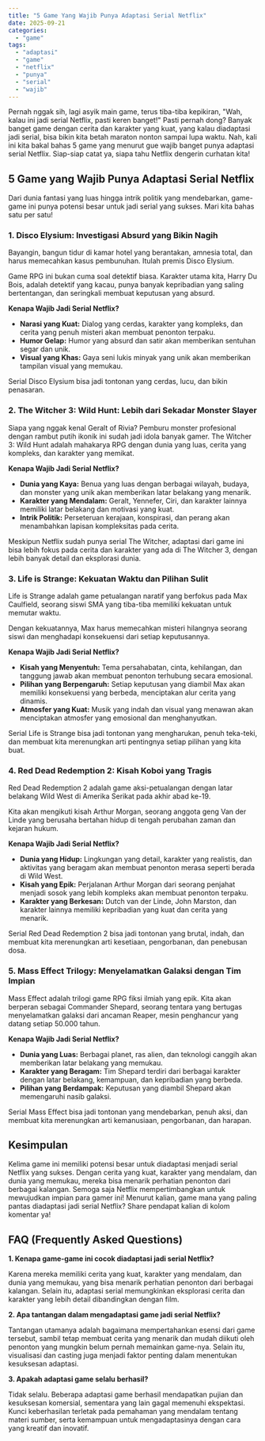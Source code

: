```yaml
---
title: "5 Game Yang Wajib Punya Adaptasi Serial Netflix"
date: 2025-09-21
categories: 
  - "game"
tags: 
  - "adaptasi"
  - "game"
  - "netflix"
  - "punya"
  - "serial"
  - "wajib"
---
```


Pernah nggak sih, lagi asyik main game, terus tiba-tiba kepikiran, "Wah, kalau ini jadi serial Netflix, pasti keren banget!" Pasti pernah dong? Banyak banget game dengan cerita dan karakter yang kuat, yang kalau diadaptasi jadi serial, bisa bikin kita betah maraton nonton sampai lupa waktu. Nah, kali ini kita bakal bahas 5 game yang menurut gue wajib banget punya adaptasi serial Netflix. Siap-siap catat ya, siapa tahu Netflix dengerin curhatan kita!

## 5 Game yang Wajib Punya Adaptasi Serial Netflix

Dari dunia fantasi yang luas hingga intrik politik yang mendebarkan, game-game ini punya potensi besar untuk jadi serial yang sukses. Mari kita bahas satu per satu!

### 1\. Disco Elysium: Investigasi Absurd yang Bikin Nagih

Bayangin, bangun tidur di kamar hotel yang berantakan, amnesia total, dan harus memecahkan kasus pembunuhan. Itulah premis Disco Elysium.

Game RPG ini bukan cuma soal detektif biasa. Karakter utama kita, Harry Du Bois, adalah detektif yang kacau, punya banyak kepribadian yang saling bertentangan, dan seringkali membuat keputusan yang absurd.

**Kenapa Wajib Jadi Serial Netflix?**

- **Narasi yang Kuat:** Dialog yang cerdas, karakter yang kompleks, dan cerita yang penuh misteri akan membuat penonton terpaku.
- **Humor Gelap:** Humor yang absurd dan satir akan memberikan sentuhan segar dan unik.
- **Visual yang Khas:** Gaya seni lukis minyak yang unik akan memberikan tampilan visual yang memukau.

Serial Disco Elysium bisa jadi tontonan yang cerdas, lucu, dan bikin penasaran.

### 2\. The Witcher 3: Wild Hunt: Lebih dari Sekadar Monster Slayer

Siapa yang nggak kenal Geralt of Rivia? Pemburu monster profesional dengan rambut putih ikonik ini sudah jadi idola banyak gamer. The Witcher 3: Wild Hunt adalah mahakarya RPG dengan dunia yang luas, cerita yang kompleks, dan karakter yang memikat.

**Kenapa Wajib Jadi Serial Netflix?**

- **Dunia yang Kaya:** Benua yang luas dengan berbagai wilayah, budaya, dan monster yang unik akan memberikan latar belakang yang menarik.
- **Karakter yang Mendalam:** Geralt, Yennefer, Ciri, dan karakter lainnya memiliki latar belakang dan motivasi yang kuat.
- **Intrik Politik:** Perseteruan kerajaan, konspirasi, dan perang akan menambahkan lapisan kompleksitas pada cerita.

Meskipun Netflix sudah punya serial The Witcher, adaptasi dari game ini bisa lebih fokus pada cerita dan karakter yang ada di The Witcher 3, dengan lebih banyak detail dan eksplorasi dunia.

### 3\. Life is Strange: Kekuatan Waktu dan Pilihan Sulit

Life is Strange adalah game petualangan naratif yang berfokus pada Max Caulfield, seorang siswi SMA yang tiba-tiba memiliki kekuatan untuk memutar waktu.

Dengan kekuatannya, Max harus memecahkan misteri hilangnya seorang siswi dan menghadapi konsekuensi dari setiap keputusannya.

**Kenapa Wajib Jadi Serial Netflix?**

- **Kisah yang Menyentuh:** Tema persahabatan, cinta, kehilangan, dan tanggung jawab akan membuat penonton terhubung secara emosional.
- **Pilihan yang Berpengaruh:** Setiap keputusan yang diambil Max akan memiliki konsekuensi yang berbeda, menciptakan alur cerita yang dinamis.
- **Atmosfer yang Kuat:** Musik yang indah dan visual yang menawan akan menciptakan atmosfer yang emosional dan menghanyutkan.

Serial Life is Strange bisa jadi tontonan yang mengharukan, penuh teka-teki, dan membuat kita merenungkan arti pentingnya setiap pilihan yang kita buat.

### 4\. Red Dead Redemption 2: Kisah Koboi yang Tragis

Red Dead Redemption 2 adalah game aksi-petualangan dengan latar belakang Wild West di Amerika Serikat pada akhir abad ke-19.

Kita akan mengikuti kisah Arthur Morgan, seorang anggota geng Van der Linde yang berusaha bertahan hidup di tengah perubahan zaman dan kejaran hukum.

**Kenapa Wajib Jadi Serial Netflix?**

- **Dunia yang Hidup:** Lingkungan yang detail, karakter yang realistis, dan aktivitas yang beragam akan membuat penonton merasa seperti berada di Wild West.
- **Kisah yang Epik:** Perjalanan Arthur Morgan dari seorang penjahat menjadi sosok yang lebih kompleks akan membuat penonton terpaku.
- **Karakter yang Berkesan:** Dutch van der Linde, John Marston, dan karakter lainnya memiliki kepribadian yang kuat dan cerita yang menarik.

Serial Red Dead Redemption 2 bisa jadi tontonan yang brutal, indah, dan membuat kita merenungkan arti kesetiaan, pengorbanan, dan penebusan dosa.

### 5\. Mass Effect Trilogy: Menyelamatkan Galaksi dengan Tim Impian

Mass Effect adalah trilogi game RPG fiksi ilmiah yang epik. Kita akan berperan sebagai Commander Shepard, seorang tentara yang bertugas menyelamatkan galaksi dari ancaman Reaper, mesin penghancur yang datang setiap 50.000 tahun.

**Kenapa Wajib Jadi Serial Netflix?**

- **Dunia yang Luas:** Berbagai planet, ras alien, dan teknologi canggih akan memberikan latar belakang yang memukau.
- **Karakter yang Beragam:** Tim Shepard terdiri dari berbagai karakter dengan latar belakang, kemampuan, dan kepribadian yang berbeda.
- **Pilihan yang Berdampak:** Keputusan yang diambil Shepard akan memengaruhi nasib galaksi.

Serial Mass Effect bisa jadi tontonan yang mendebarkan, penuh aksi, dan membuat kita merenungkan arti kemanusiaan, pengorbanan, dan harapan.

## Kesimpulan

Kelima game ini memiliki potensi besar untuk diadaptasi menjadi serial Netflix yang sukses. Dengan cerita yang kuat, karakter yang mendalam, dan dunia yang memukau, mereka bisa menarik perhatian penonton dari berbagai kalangan. Semoga saja Netflix mempertimbangkan untuk mewujudkan impian para gamer ini! Menurut kalian, game mana yang paling pantas diadaptasi jadi serial Netflix? Share pendapat kalian di kolom komentar ya!

## FAQ (Frequently Asked Questions)

**1\. Kenapa game-game ini cocok diadaptasi jadi serial Netflix?**

Karena mereka memiliki cerita yang kuat, karakter yang mendalam, dan dunia yang memukau, yang bisa menarik perhatian penonton dari berbagai kalangan. Selain itu, adaptasi serial memungkinkan eksplorasi cerita dan karakter yang lebih detail dibandingkan dengan film.

**2\. Apa tantangan dalam mengadaptasi game jadi serial Netflix?**

Tantangan utamanya adalah bagaimana mempertahankan esensi dari game tersebut, sambil tetap membuat cerita yang menarik dan mudah diikuti oleh penonton yang mungkin belum pernah memainkan game-nya. Selain itu, visualisasi dan casting juga menjadi faktor penting dalam menentukan kesuksesan adaptasi.

**3\. Apakah adaptasi game selalu berhasil?**

Tidak selalu. Beberapa adaptasi game berhasil mendapatkan pujian dan kesuksesan komersial, sementara yang lain gagal memenuhi ekspektasi. Kunci keberhasilan terletak pada pemahaman yang mendalam tentang materi sumber, serta kemampuan untuk mengadaptasinya dengan cara yang kreatif dan inovatif.
